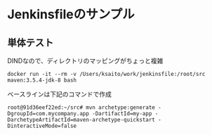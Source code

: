 # Jenkinsfileのサンプル

## 単体テスト

DINDなので、ディレクトリのマッピングがちょっと複雑

```
docker run -it --rm -v /Users/ksaito/work/jenkinsfile:/root/src maven:3.5.4-jdk-8 bash
```

ベースラインは下記のコマンドで作成

```
root@91d36eef22ed:~/src# mvn archetype:generate -DgroupId=com.mycompany.app -DartifactId=my-app -DarchetypeArtifactId=maven-archetype-quickstart -DinteractiveMode=false
```


